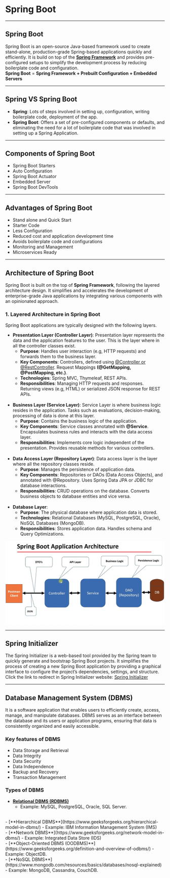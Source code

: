 # Spring Boot

---

## Spring Boot
Spring Boot is an open-source Java-based framework used to create stand-alone, production-grade Spring-based applications quickly and efficiently. It is build on top of the [**Spring Framework**](https://github.com/ashok07-ai/basics-of-spring-framework) and provides pre-configured setups to simplify the development process by reducing boilerplate code and configuration. <br>
**Spring Boot** = **Spring Framework + Prebuilt Configuration + Embedded Servers**

---

## Spring VS Spring Boot
- **Spring**: Lots of steps involved in setting up, configuration, writing boilerplate code, deployment of the app.
- **Spring Boot**: Offers a set of pre-configured components or defaults, and eliminating the need for a lot of boilerplate code that was involved in setting up a Spring Application.

---

## Components of Spring Boot
- Spring Boot Starters
- Auto Configuration
- Spring Boot Actuator
- Embedded Server
- Spring Boot DevTools

---

## Advantages of Spring Boot
- Stand alone and Quick Start
- Starter Code
- Less Configuration
- Reduced cost and application development time
- Avoids boilerplate code and configurations
- Monitoring and Management
- Microservices Ready

---

## Architecture of Spring Boot
Spring Boot is built on the top of **Spring Framework**, following the layered architecture design. It simplifies and accelerates the development of enterprise-grade Java applications by integrating various components with an opinionated approach.

### 1. Layered Architecture in Spring Boot
Spring Boot applications are typically designed with the following layers.
- **Presentation Layer (Controller Layer)**: Presentation layer represents the data and the application features to the user. This is the layer where in all the controller classes exist.
  - **Purpose**: Handles user interaction (e.g, HTTP requests) and forwards them to the business layer.
  - **Key Components**: Controllers, defined using [@Controller or @RestController](https://docs.spring.io/spring-boot/tutorial/first-application/index.html#getting-started.first-application.code.mvc-annotations). Request Mappings **(@GetMapping, @PostMapping, etc.)**.
  - **Technologies**: Spring MVC, Thymeleaf, REST APIs.
  - **Responsibilities**: Managing HTTP requests and responses. Returning views (e.g, HTML) or serialized JSON response for REST APIs.
<br><br>
- **Business Layer (Service Layer)**: Service Layer is where business logic resides in the application. Tasks such as evaluations, decision-making, processing of data is done at this layer.
  - **Purpose**: Contains the business logic of the application.
  - **Key Components**: Service classes annotated with **@Service**. Encapsulates business rules and interacts with the data access layer.
  - **Responsibilities**: Implements core logic independent of the presentation. Provides reusable methods for various controllers.<br><br>
- **Data Access Layer (Repository Layer)**: Data access layer is the layer where all the repository classes reside.
  - **Purpose**: Manages the persistence of application data.
  - **Key Components**: Repositories or DAOs (Data Access Objects), and annotated with @Repository. Uses Spring Data JPA or JDBC for database interactions.
  - **Responsibilities**: CRUD operations on the database. Converts business objects to database entities and vice versa.
<br><br>
- **Database Layer**:
  - **Purpose**: The physical database where application data is stored.
  - **Technologies**: Relational Databases (MySQL, PostgreSQL, Oracle), NoSQL Databases (MongoDB).
  - **Responsibilities**: Stores application data. Handles schema and Query Optimizations.

![Spring Boot Architecture](./src/images/architecture.png)

---

## Spring Initializer
The Spring Initializer is a web-based tool provided by the Spring team to quickly generate and bootstrap Spring Boot projects. It simplifies the process of creating a new Spring Boot application by providing a graphical interface to configure the project’s dependencies, settings, and structure. <br>
Click the link to redirect in Spring Initializer website: [Spring Initializer](https://start.spring.io/)

---

## Database Management System (DBMS)
It is a software application that enables users to efficiently create, access, manage, and manipulate databases. DBMS serves as an interface between the database and its users or application programs, ensuring that data is consistently organized and easily accessible.

### Key features of DBMS
- Data Storage and Retrieval
- Data Integrity
- Data Security
- Data Independence
- Backup and Recovery
- Transaction Management

### Types of DBMS
- [**Relational DBMS (RDBMS)**](https://www.oracle.com/database/what-is-a-relational-database/#:~:text=The%20software%20used%20to%20store,storage%2C%20access%2C%20and%20performance.)
  - Example: MySQL, PostgreSQL, Oracle, SQL Server.
<br>
- [**Hierarchical DBMS**](https://www.geeksforgeeks.org/hierarchical-model-in-dbms/)
  - Example: IBM Information Management System (IMS)
<br>
- [**Network DBMS**](https://www.geeksforgeeks.org/network-model-in-dbms/)
  - Example: Integrated Data Store (IDS)
<br>
- [**Object-Oriented DBMS (OODBMS)**](https://www.geeksforgeeks.org/definition-and-overview-of-odbms/)
  - Example: ObjectDB.
<br>
- [**NoSQL DBMS**](https://www.mongodb.com/resources/basics/databases/nosql-explained)
  - Example: MongoDB, Cassandra, CouchDB.

